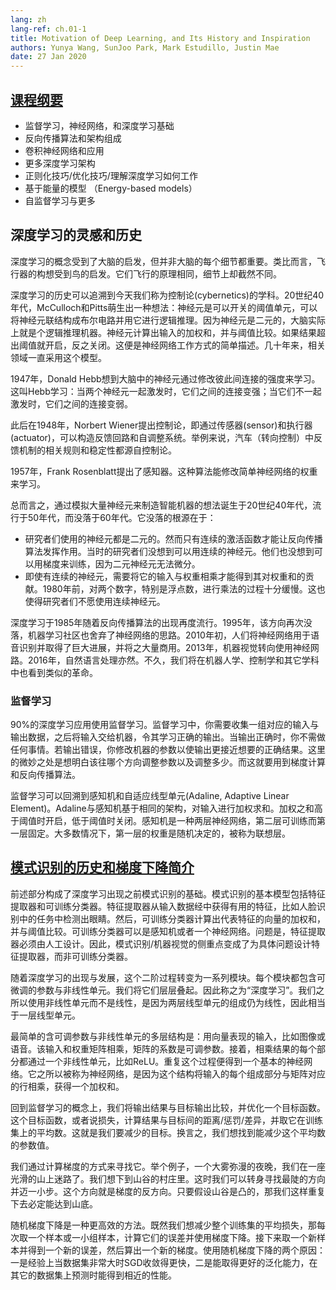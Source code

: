 ```yaml
---
lang: zh
lang-ref: ch.01-1
title: Motivation of Deep Learning, and Its History and Inspiration
authors: Yunya Wang, SunJoo Park, Mark Estudillo, Justin Mae
date: 27 Jan 2020
---
```


## [课程纲要](https://www.youtube.com/watch?v=0bMe_vCZo30&t=217s)

- 监督学习，神经网络，和深度学习基础
- 反向传播算法和架构组成
- 卷积神经网络和应用
- 更多深度学习架构
- 正则化技巧/优化技巧/理解深度学习如何工作
- 基于能量的模型 （Energy-based models）
- 自监督学习与更多


## 深度学习的灵感和历史

深度学习的概念受到了大脑的启发，但并非大脑的每个细节都重要。类比而言，飞行器的构想受到鸟的启发。它们飞行的原理相同，细节上却截然不同。

深度学习的历史可以追溯到今天我们称为控制论(cybernetics)的学科。20世纪40年代，McCulloch和Pitts萌生出一种想法：神经元是可以开关的阈值单元，可以将神经元联结构成布尔电路并用它进行逻辑推理。因为神经元是二元的，大脑实际上就是个逻辑推理机器。神经元计算出输入的加权和，并与阈值比较。如果结果超出阈值就开启，反之关闭。这便是神经网络工作方式的简单描述。几十年来，相关领域一直采用这个模型。

1947年，Donald Hebb想到大脑中的神经元通过修改彼此间连接的强度来学习。这叫Hebb学习：当两个神经元一起激发时，它们之间的连接变强；当它们不一起激发时，它们之间的连接变弱。

此后在1948年，Norbert Wiener提出控制论，即通过传感器(sensor)和执行器(actuator)，可以构造反馈回路和自调整系统。举例来说，汽车（转向控制）中反馈机制的相关规则和稳定性都源自控制论。

1957年，Frank Rosenblatt提出了感知器。这种算法能修改简单神经网络的权重来学习。

总而言之，通过模拟大量神经元来制造智能机器的想法诞生于20世纪40年代，流行于50年代，而没落于60年代。它没落的根源在于：

- 研究者们使用的神经元都是二元的。然而只有连续的激活函数才能让反向传播算法发挥作用。当时的研究者们没想到可以用连续的神经元。他们也没想到可以用梯度来训练，因为二元神经元无法微分。
- 即使有连续的神经元，需要将它的输入与权重相乘才能得到其对权重和的贡献。1980年前，对两个数字，特别是浮点数，进行乘法的过程十分缓慢。这也使得研究者们不愿使用连续神经元。

深度学习于1985年随着反向传播算法的出现再度流行。1995年，该方向再次没落，机器学习社区也舍弃了神经网络的思路。2010年初，人们将神经网络用于语音识别并取得了巨大进展，并将之大量商用。2013年，机器视觉转向使用神经网路。2016年，自然语言处理亦然。不久，我们将在机器人学、控制学和其它学科中也看到类似的革命。


### 监督学习

$90\%$的深度学习应用使用监督学习。监督学习中，你需要收集一组对应的输入与输出数据，之后将输入交给机器，令其学习正确的输出。当输出正确时，你不需做任何事情。若输出错误，你修改机器的参数以使输出更接近想要的正确结果。这里的微妙之处是想明白该往哪个方向调整参数以及调整多少。而这就要用到梯度计算和反向传播算法。

监督学习可以回溯到感知机和自适应线型单元(Adaline, Adaptive Linear Element)。Adaline与感知机基于相同的架构，对输入进行加权求和。加权之和高于阈值时开启，低于阈值时关闭。感知机是一种两层神经网络，第二层可训练而第一层固定。大多数情况下，第一层的权重是随机决定的，被称为联想层。


## [模式识别的历史和梯度下降简介](https://www.youtube.com/watch?v=0bMe_vCZo30&t=1461s)

前述部分构成了深度学习出现之前模式识别的基础。模式识别的基本模型包括特征提取器和可训练分类器。特征提取器从输入数据经中获得有用的特征，比如人脸识别中的任务中检测出眼睛。然后，可训练分类器计算出代表特征的向量的加权和，并与阈值比较。可训练分类器可以是感知机或者一个神经网络。问题是，特征提取器必须由人工设计。因此，模式识别/机器视觉的侧重点变成了为具体问题设计特征提取器，而非可训练分类器。

随着深度学习的出现与发展，这个二阶过程转变为一系列模块。每个模块都包含可微调的参数与非线性单元。我们将它们层层叠起。因此称之为“深度学习”。我们之所以使用非线性单元而不是线性，是因为两层线型单元的组成仍为线性，因此相当于一层线型单元。

最简单的含可调参数与非线性单元的多层结构是：用向量表现的输入，比如图像或语音。该输入和权重矩阵相乘，矩阵的系数是可调参数。接着，相乘结果的每个部分都通过一个非线性单元，比如ReLU。重复这个过程便得到一个基本的神经网络。它之所以被称为神经网络，是因为这个结构将输入的每个组成部分与矩阵对应的行相乘，获得一个加权和。

回到监督学习的概念上，我们将输出结果与目标输出比较，并优化一个目标函数。这个目标函数，或者说损失，计算结果与目标间的距离/惩罚/差异，并取它在训练集上的平均数。这就是我们要减少的目标。换言之，我们想找到能减少这个平均数的参数值。

我们通过计算梯度的方式来寻找它。举个例子，一个大雾弥漫的夜晚，我们在一座光滑的山上迷路了。我们想下到山谷的村庄里。这时我们可以转身寻找最陡的方向并迈一小步。这个方向就是梯度的反方向。只要假设山谷是凸的，那我们这样重复下去必定能达到山底。

随机梯度下降是一种更高效的方法。既然我们想减少整个训练集的平均损失，那每次取一个样本或一小组样本，计算它们的误差并使用梯度下降。接下来取一个新样本并得到一个新的误差，然后算出一个新的梯度。使用随机梯度下降的两个原因：一是经验上当数据集非常大时SGD收敛得更快，二是能取得更好的泛化能力，在其它的数据集上预测时能得到相近的性能。

